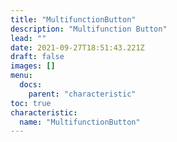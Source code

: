 ```yaml
---
title: "MultifunctionButton"
description: "Multifunction Button"
lead: ""
date: 2021-09-27T18:51:43.221Z
draft: false
images: []
menu:
  docs:
    parent: "characteristic"
toc: true
characteristic:
  name: "MultifunctionButton"
---
```

